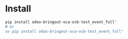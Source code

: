 # Install

```bash
pip install odoo-bringout-oca-ocb-test_event_full"
# or
uv pip install odoo-bringout-oca-ocb-test_event_full"
```
